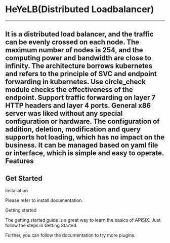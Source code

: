 # HeYeLB(Distributed Loadbalancer)
--------------------------
It is a distributed load balancer, and the traffic can be evenly crossed on each node. The maximum number of nodes is 254, and the computing power and bandwidth are close to infinity. The architecture borrows kubernetes and refers to the principle of SVC and endpoint forwarding in kubernetes. Use circle_check module checks the effectiveness of the endpoint. Support traffic forwarding on layer 7 HTTP headers and layer 4 ports. General x86 server was liked without any special configuration or hardware. The configuration of addition, deletion, modification and query supports hot loading, which has no impact on the business. It can be managed based on yaml file or interface, which is simple and easy to operate.
Features
------------------------


Get Started
----------------------------
Installation

Please refer to install documentation.

Getting started

The getting started guide is a great way to learn the basics of APISIX. Just follow the steps in Getting Started.

Further, you can follow the documentation to try more plugins.
